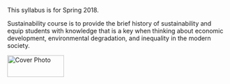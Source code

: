 This syllabus is for Spring 2018. 

Sustainability course is to provide the brief history of sustainability and equip students with knowledge that is a key when thinking about economic development, environmental degradation, and inequality in the modern society. 

<img src="デスクトップ写真/Sunset in Miami Beach.jpg" alt="Cover Photo" height="50" width="130">


